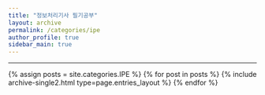 ```yaml
---
title: "정보처리기사 필기공부"
layout: archive
permalink: /categories/ipe
author_profile: true
sidebar_main: true
---
```

<!-- 공백이 포함되어 있는 카테고리 이름의 경우 site.categories['a b c'] 이런식으로! -->

---

{% assign posts = site.categories.IPE %}
{% for post in posts %} {% include archive-single2.html type=page.entries_layout %} {% endfor %}
